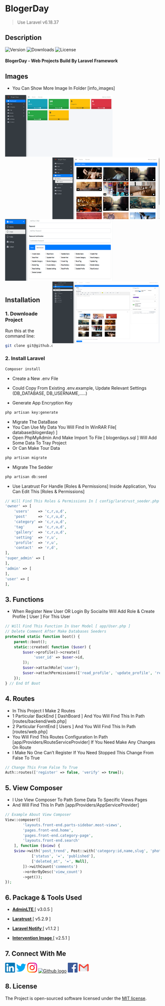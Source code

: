 # BlogerDay
> Use Laravel v6.18.37

## Description
![Version](https://img.shields.io/github/v/release/HeshamAdel007/BlogerDay?color=44cc11&label=Release&style=flat-square)
![Downloads](https://img.shields.io/github/downloads/HeshamAdel007/BlogerDay/total?color=44cc11&style=flat-square)
![License](https://img.shields.io/github/license/HeshamAdel007/BlogerDay?color=44cc11&style=flat-square)

#### BlogerDay - Web Projects Build By Laravel Framework 


## Images
- You Can Show More Image In Folder [info_images]
<div>
    <img src ="https://github.com/HeshamAdel007/BlogerDay/blob/master/info_images/img-3.png" width = "350px" height="200px">
    <img src ="https://github.com/HeshamAdel007/BlogerDay/blob/master/info_images/img-5.png" width = "350px" height="200px" align="right">
    <img src ="https://github.com/HeshamAdel007/BlogerDay/blob/master/info_images/img-6.png" width = "350px" height="200px">
    <img src ="https://github.com/HeshamAdel007/BlogerDay/blob/master/info_images/img-4.png" width = "350px" height="200px" align="right">
</div>

<br>


## Installation

### 1. Downloade Project
Run this at the command line:
```bash
git clone git@github.com:HeshamAdel007/BlogerDay.git
```
### 2. Install Laravel
```bash
Composer install
```
- Create a New .env File
- Could Copy From Existing .env.example, Update Relevant Settings (DB_DATABASE, DB_USERNAME,.....)

- Generate App Encryption Key
```bash
php artisan key:generate
```
- Migrate The DataBase
- You Can Use My Data You Will Find In WinRAR File[ database(blogerday) ]
- Open PhpMyAdmin And Make Import To File [ blogerdays.sql ] Will Add Some Data To Tray Project
- Or Can Make Tour Data
```bash
php artisan migrate
```

- Migrate The Sedder
```bash
php artisan db:seed
```

- Use Laratrust For Handle [Roles & Permissions] Inside Application,
You Can Edit This [Roles & Permissions]
```php
// Will Find This Roles & Permissions In [ config/laratrust_seeder.php ]
'owner' => [
    'users'    => 'c,r,u,d',
    'post'     => 'c,r,u,d',
    'category' => 'c,r,u,d',
    'tag'      => 'c,r,u,d',
    'gallery'  => 'c,r,u,d',
    'setting'  => 'r,u',
    'profile'  => 'r,u',
    'contact'  => 'r,d',
],
'super_admin' => [
],
'admin' => [
],
'user' => [
],
```

## 3. Functions
- When Register New User OR Login By Socialite Will Add Role & Create Profile [ User ] For This User
```php
// Will Find This Function In User Model [ app/User.php ]
// Delete Comment After Make Databases Seeders
protected static function boot() {
    parent::boot();
    static::created( function ($user) {
        $user->profile()->create([
             'user_id' => $user->id,
        ]);
        $user->attachRole('user');
        $user->attachPermissions(['read_profile', 'update_profile', 'read_setting']);
    });
} // End Of Boot
```

## 4. Routes
- In This Project I Make 2 Routes
- 1 Particular BackEnd [ DashBoard ] And You Will Find This In Path [routes/backend/web.php]
- 2 Particular ForntEnd [ Users ] And You Will Find This In Path [routes/web.php]
- You Will Find This Routes Configuration In Path [app/Providers/RouteServiceProvider] If You Need Make Any Changes On Route
- I Make No One Can’t Register If You Need Stopped This Change From False To True
```php
// Change This From False To True
Auth::routes(['register' => false, 'verify' => true]);
```

## 5. View Composer
- I Use View Composer To Path Some Data To Speciflc Views Pages
- And Will Find This In Path [app/Providers/AppServiceProvider]
```php
// Example About View Composer
View::composer([
        'layouts.front-end.parts-sidebar.most-views',
        'pages.front-end.home',
        'pages.front-end.category-page',
        'layouts.front-end.search'
    ], function ($view) {
    $view->with('post_trend', Post::with('category:id,name,slug', 'photo:id,image')->where([
            ['status', '=', 'published'],
            ['deleted_at', '=', Null],
        ])->withCount('comments')
        ->orderByDesc('view_count')
        ->get());
});
```


## 6. Package & Tools Used

- **[AdminLTE ](https://adminlte.io/)** [ v3.0.5 ]

- **[Laratrust ](https://laratrust.santigarcor.me/docs/5.2/)** [ v5.2.9 ]

- **[Laravel Notify ](https://github.com/mckenziearts/laravel-notify)** [ v1.1.2 ]

- **[Intervention Image ](http://image.intervention.io/)** [ v2.5.1 ]



## 7. Connect With Me


[<img src="https://github.com/HeshamAdel007/HeshamAdel007/blob/master/Assets/Linkedin.svg" alt="Linkedin Logo" width="32">](https://in.linkedin.com/in/heshamadel000)  [<img src="https://github.com/HeshamAdel007/HeshamAdel007/blob/master/Assets/Twitter.svg" alt="Twitter Logo" width="32">](https://twitter.com/H_Adel5)  [<img src="https://github.com/HeshamAdel007/HeshamAdel007/blob/master/Assets/Instagram.svg" alt="instagram logo" width="32">](https://www.instagram.com/h_adel0/)  [<img src="https://cdn.svgporn.com/logos/github-icon.svg" alt="Github logo" width="34">](https://github.com/HeshamAdel007) [<img src="https://github.com/HeshamAdel007/HeshamAdel007/blob/master/Assets/fb.svg" alt="Facebook logo" height="32">](https://www.facebook.com/Hesham.H.Adel/) [<img src="https://github.com/HeshamAdel007/HeshamAdel007/blob/master/Assets/Gmail.svg" alt="Gmail logo" height="32">](mailto:heshamadel528@gmail.com)


## 8. License

The Project is open-sourced software licensed under the [MIT license](https://opensource.org/licenses/MIT).
